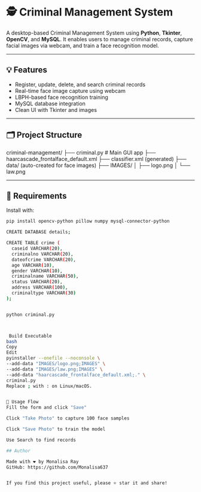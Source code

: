 # 🕵️ Criminal Management System

A desktop-based Criminal Management System using **Python**, **Tkinter**, **OpenCV**, and **MySQL**. It enables users to manage criminal records, capture facial images via webcam, and train a face recognition model.

---

## 💡 Features

- Register, update, delete, and search criminal records
- Real-time face image capture using webcam
- LBPH-based face recognition training
- MySQL database integration
- Clean UI with Tkinter and images

---

## 🗂️ Project Structure

criminal-management/
├── criminal.py # Main GUI app
├── haarcascade_frontalface_default.xml
├── classifier.xml (generated)
├── data/ (auto-created for face images)
├── IMAGES/
│ ├── logo.png
│ └── law.png


---

## 🔧 Requirements

Install with:
```bash
pip install opencv-python pillow numpy mysql-connector-python

CREATE DATABASE details;

CREATE TABLE crime (
  caseid VARCHAR(20),
  criminalno VARCHAR(20),
  dateofcrime VARCHAR(20),
  age VARCHAR(10),
  gender VARCHAR(10),
  criminalname VARCHAR(50),
  status VARCHAR(20),
  address VARCHAR(100),
  criminaltype VARCHAR(30)
);


python criminal.py



 Build Executable
bash
Copy
Edit
pyinstaller --onefile --noconsole \
--add-data "IMAGES/logo.png;IMAGES" \
--add-data "IMAGES/law.png;IMAGES" \
--add-data "haarcascade_frontalface_default.xml;." \
criminal.py
Replace ; with : on Linux/macOS.


📸 Usage Flow
Fill the form and click "Save"

Click "Take Photo" to capture 100 face samples

Click "Save Photo" to train the model

Use Search to find records

## Author

Made with ❤️ by Monalisa Ray  
GitHub: https://github.com/Monalisa637  


If you find this project useful, please ⭐ star it and share!
        
